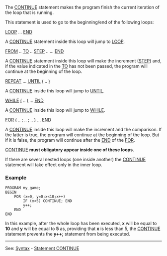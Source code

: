 The [CONTINUE](_continue_statement.md) statement makes the program finish the current iteration of the loop that is running.

This statement is used to go to the beginning/end of the following loops:

[LOOP](loop_statement.md) ... [END](end.md)

A [CONTINUE](_continue_statement.md) statement inside this loop will jump to [LOOP](loop_statement.md).

[FROM](from_statement.md) .. [TO](to.md) .. [STEP](step.md) .. ... [END](end.md)

A [CONTINUE](_continue_statement.md) statement inside this loop will make the increment ([STEP](step.md)) and, if the value indicated in the [TO](to.md) has not been passed, the program will continue at the beginning of the loop.

[REPEAT](repeat_statement.md) ... [UNTIL](until.md) [(]((__).md) .. [)]((__).md)

A [CONTINUE](_continue_statement.md) inside this loop will jump to [UNTIL](until.md).

[WHILE](while_statement.md) [(]((__).md) .. [)]((__).md) ... [END](end.md)

A [CONTINUE](_continue_statement.md) inside this loop will jump to [WHILE](while_statement.md).

[FOR](for_statement.md) [(]((__).md) .. [;](semicolon.md) .. [;](semicolon.md) .. [)]((__).md) ... [END](end.md)

A [CONTINUE](_continue_statement.md) inside this loop will make the increment
and the comparison. If the latter is true, the program will continue at the beginning of the loop. But if it is false, the program will continue after the [END](end.md) of the [FOR](for_statement.md).

[CONTINUE](_continue_statement.md) **must obligatory appear inside one of these loops**.

If there are several nested loops (one inside another) the [CONTINUE](_continue_statement.md) statement will take effect only in the inner loop.

### Example
```
PROGRAM my_game;
BEGIN
    FOR (x=0, y=0;x<10;x++)
        IF (x<5) CONTINUE; END
        y++;
    END
END
```


In this example, after the whole loop has been executed, **x** will be equal to **10** and **y** will be equal to **5** as, providing that **x** is less than 5, the [CONTINUE](_continue_statement.md) statement prevents the **y++;** statement from being executed.

---------------------------------------
See: [Syntax](syntax_of_a_programdot.md) - [Statement CONTINUE](_continue_statement.md)

